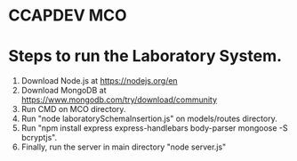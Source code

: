 # CCAPDEV MCO

# Steps to run the Laboratory System.

1. Download Node.js at https://nodejs.org/en
2. Download MongoDB at https://www.mongodb.com/try/download/community
3. Run CMD on MCO directory.
4. Run "node laboratorySchemaInsertion.js" on models/routes directory.
5. Run "npm install express express-handlebars body-parser mongoose -S bcryptjs".
6. Finally, run the server in main directory "node server.js"
